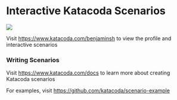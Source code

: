 # Interactive Katacoda Scenarios

[![](http://shields.katacoda.com/katacoda/benjaminsh/count.svg)](https://www.katacoda.com/benjaminsh "Get your profile on Katacoda.com")

Visit https://www.katacoda.com/benjaminsh to view the profile and interactive scenarios

### Writing Scenarios
Visit https://www.katacoda.com/docs to learn more about creating Katacoda scenarios

For examples, visit https://github.com/katacoda/scenario-example
